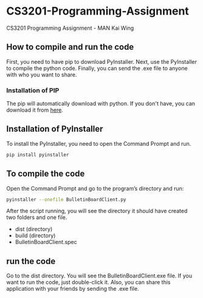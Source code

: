 # CS3201-Programming-Assignment
CS3201 Programming Assignment - MAN Kai Wing


## How to compile and run the code
First, you need to have pip to download PyInstaller. Next, use the PyInstaller to compile the python code. Finally, you can send the .exe file to anyone with who you want to share.

### Installation of PIP
The pip will automatically download with python.
If you don't have, you can download it from [here](https://pip.pypa.io/en/stable/installing/).

## Installation of PyInstaller
To install the PyInstaller, you need to open the Command Prompt and run.
```sh
pip install pyinstaller
```

## To compile the code
Open the Command Prompt and go to the program’s directory and run:
```sh
pyinstaller --onefile BulletinBoardClient.py
```

After the script running, you will see the directory it should have created two folders and one file.
  - dist (directory)
  - build (directory)
  - BulletinBoardClient.spec

## run the code
Go to the dist directory. You will see the BulletinBoardClient.exe file. If you want to run the code, just double-click it. Also, you can share this application with your friends by sending the .exe file.


